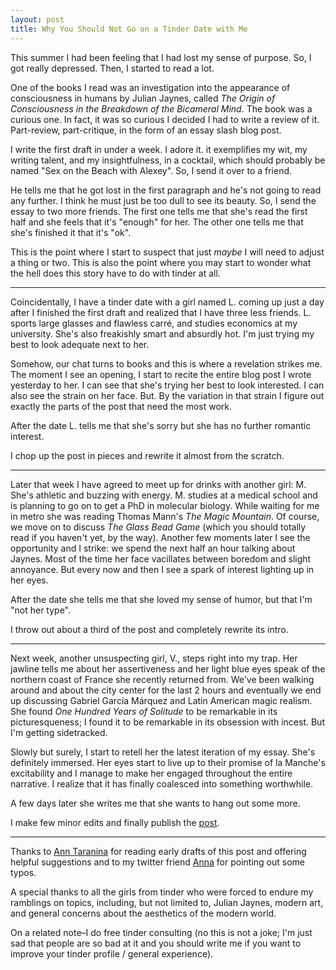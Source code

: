 ```yaml
---
layout: post
title: Why You Should Not Go on a Tinder Date with Me
---
```


This summer I had been feeling that I had lost my sense of purpose. So, I got really depressed. Then, I started to read a lot.

One of the books I read was an investigation into the appearance of consciousness in humans by Julian Jaynes, called *The Origin of Consciousness in the Breakdown of the Bicameral Mind*. The book was a curious one. In fact, it was so curious I decided I had to write a review of it. Part-review, part-critique, in the form of an essay slash blog post.

I write the first draft in under a week. I adore it. it exemplifies my wit, my writing talent, and my insightfulness, in a cocktail, which should probably be named "Sex on the Beach with Alexey". So, I send it over to a friend.

He tells me that he got lost in the first paragraph and he's not going to read any further. I think he must just be too dull to see its beauty. So, I send the essay to two more friends. The first one tells me that she's read the first half and she feels that it's "enough" for her. The other one tells me that she's finished it that it's "ok".

This is the point where I start to suspect that just *maybe* I will need to adjust a thing or two. This is also the point where you may start to wonder what the hell does this story have to do with tinder at all.

***

Coincidentally, I have a tinder date with a girl named L. coming up just a day after I finished the first draft and realized that I have three less friends. L. sports large glasses and flawless carré, and studies economics at my university. She's also freakishly smart and absurdly hot. I'm just trying my best to look adequate next to her.

Somehow, our chat turns to books and this is where a revelation strikes me. The moment I see an opening, I start to recite the entire blog post I wrote yesterday to her. I can see that she's trying her best to look interested. I can also see the strain on her face. But. By the variation in that strain I figure out exactly the parts of the post that need the most work.

After the date L. tells me that she's sorry but she has no further romantic interest.

I chop up the post in pieces and rewrite it almost from the scratch.

***

Later that week I have agreed to meet up for drinks with another girl: M. She's athletic and buzzing with energy. M. studies at a medical school and is planning to go on to get a PhD in molecular biology. While waiting for me in metro she was reading Thomas Mann's *The Magic Mountain*. Of course, we move on to discuss *The Glass Bead Game* (which you should totally read if you haven't yet, by the way). Another few moments later I see the opportunity and I strike: we spend the next half an hour talking about Jaynes. Most of the time her face vacillates between boredom and slight annoyance. But every now and then I see a spark of interest lighting up in her eyes.

After the date she tells me that she loved my sense of humor, but that I'm "not her type".

I throw out about a third of the post and completely rewrite its intro.

***

Next week, another unsuspecting girl, V., steps right into my trap. Her jawline tells me about her assertiveness and her light blue eyes speak of the northern coast of France she recently returned from. We've been walking around and about the city center for the last 2 hours and eventually we end up discussing Gabriel García Márquez and Latin American magic realism. She found *One Hundred Years of Solitude* to be remarkable in its picturesqueness; I found it to be remarkable in its obsession with incest. But I'm getting sidetracked.

Slowly but surely, I start to retell her the latest iteration of my essay. She's definitely immersed. Her eyes start to live up to their promise of la Manche's excitability and I manage to make her engaged throughout the entire narrative. I realize that it has finally coalesced into something worthwhile.

A few days later she writes me that she wants to hang out some more.

I make few minor edits and finally publish the [post](http://guzey.com/blog/jaynes).

---

Thanks to [Ann Taranina](https://vk.com/annettetaranina) for reading early drafts of this post and offering helpful suggestions and to my twitter friend [Anna](https://twitter.com/solarnaute) for pointing out some typos.

A special thanks to all the girls from tinder who were forced to endure my ramblings on topics, including, but not limited to, Julian Jaynes, modern art, and general concerns about the aesthetics of the modern world.

On a related note–I do free tinder consulting (no this is not a joke; I'm just sad that people are so bad at it and you should write me if you want to improve your tinder profile / general experience).